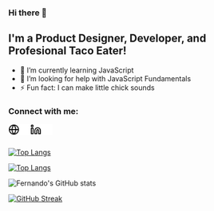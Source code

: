 ### Hi there 👋

## I'm a Product Designer, Developer, and Profesional Taco Eater!

- 🌱 I’m currently learning JavaScript
- 🤔 I’m looking for help with JavaScript Fundamentals
- ⚡ Fun fact: I can make little chick sounds

### Connect with me:

[<img align="left" alt="Portfolio | Fernando Batista" width="22px" src="/img/globe-light.svg#gh-light-mode-only"/>][website]
[<img align="left" alt="Portfolio | Fernando Batista" width="22px" src="/img/globe-dark.svg#gh-dark-mode-only"/>][website]

[<img align="left" alt="LinkedIn | Fernando Batista" width="22px" src="/img/linkedin-light.svg#gh-dark-light-only"/>][linkedin]

[<img align="left" alt="LinkedIn | Fernando Batista" width="22px" src="/img/linkedin-dark.svg#gh-dark-mode-only"/>][linkedin]

<br />
<br />

[![Top Langs](https://github-readme-stats.vercel.app/api/top-langs/?username=fernjbatista&layout=compact&bg_color=1E1E1E&title_color=f5f3ef&border_color=f5f3ef&text_color=f5f3ef#gh-dark-mode-only)](https://github.com/anuraghazra/github-readme-stats)

[![Top Langs](https://github-readme-stats.vercel.app/api/top-langs/?username=fernjbatista&layout=compact&bg_color=f5f3ef&title_color=1E1E1E&border_color=1E1E1E&text_color=1E1E1E#gh-dark-light-only)](https://github.com/anuraghazra/github-readme-stats)

![Fernando's GitHub stats](https://github-readme-stats.vercel.app/api?username=fernjbatista&show_icons=true&hide=commits&bg_color=1E1E1E&title_color=f5f3ef&border_color=f5f3ef&text_color=f5f3ef&icon_color=f5f3ef)

[![GitHub Streak](https://streak-stats.demolab.com?user=FernJBatista&date_format=j%2Fn%5B%2FY%5D&background=1E1E1E&stroke=F5F3EF&ring=F5F3EF&fire=F5F3EF&sideNums=F5F3EF&currStreakNum=F5F3EF&currStreakLabel=F5F3EF&sideLabels=F5F3EF&dates=F5F3EF&border=F5F3EF&excludeDaysLabel=F5F3EF)](https://git.io/streak-stats)

<br />
<br />

[website]: https://fernando-batista.webflow.io
[linkedin]: https://www.linkedin.com/in/fernjbatista/
